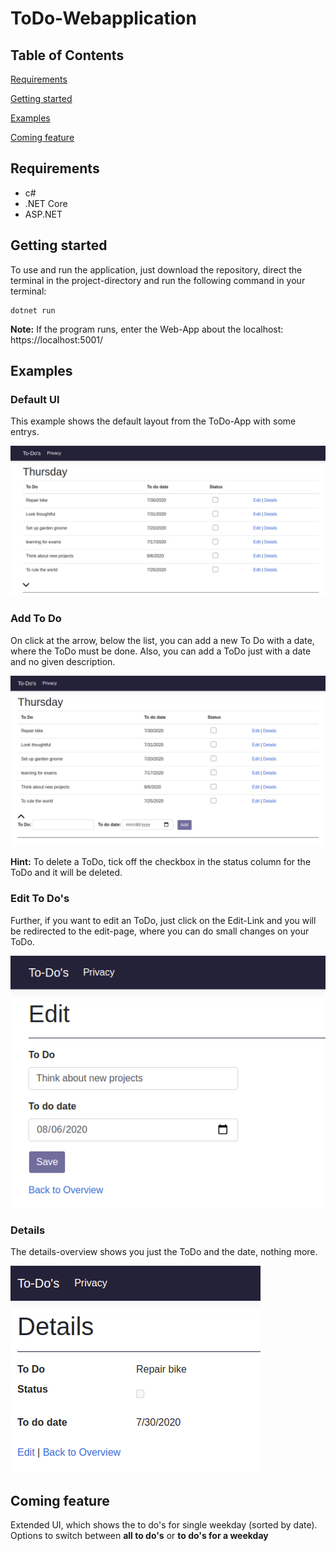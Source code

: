 # ToDo-Webapplication
## Table of Contents
[Requirements](#requirements)

[Getting started](#getting-started)

[Examples](#examples)

[Coming feature](#coming-feature)

## Requirements
- c#
- .NET Core
- ASP.NET

## Getting started
To use and run the application, just download the repository, direct the terminal in the project-directory and run the following command in your terminal:

```
dotnet run
```
**Note:** If the program runs, enter the Web-App about the localhost: https://localhost:5001/

## Examples
### Default UI
This example shows the default layout from the ToDo-App with some entrys.

![alt text](/examples/default.png "Default UI")

### Add To Do
On click at the arrow, below the list, you can add a new To Do with a date, where the ToDo must be done. Also, you can add a ToDo just with a date and no given description.

![alt text](/examples/add.png "Add a new To Do")

**Hint:** To delete a ToDo, tick off the checkbox in the status column for the ToDo and it will be deleted.

### Edit To Do's
Further, if you want to edit an ToDo, just click on the Edit-Link and you will be redirected to the edit-page, where you can do small changes on your ToDo.

![alt text](/examples/edit.png "Edit an existing To Do")

### Details
The details-overview shows you just the ToDo and the date, nothing more.

![alt text](/examples/details.png "Show details about a To Do")

## Coming feature
Extended UI, which shows the to do's for single weekday (sorted by date).
Options to switch between **all to do's** or **to do's for a weekday**